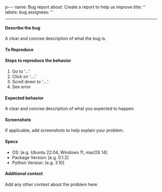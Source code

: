 p---
name: Bug report
about: Create a report to help us improve
title: ''
labels: bug
assignees: ''

---

#### Describe the bug

A clear and concise description of what the bug is.

#### To Reproduce

####  Steps to reproduce the behavior

1. Go to '...'
2. Click on '....'
3. Scroll down to '....'
4. See error

#### Expected behavior

A clear and concise description of what you expected to happen.

#### Screenshots

If applicable, add screenshots to help explain your problem.

#### Specs
- OS: [e.g. Ubuntu 22.04, Windows 11, macOS 14]
- Package Version: [e.g. 0.1.2]
- Python Version: [e.g. 3.10]

#### Additional context

Add any other context about the problem here.
